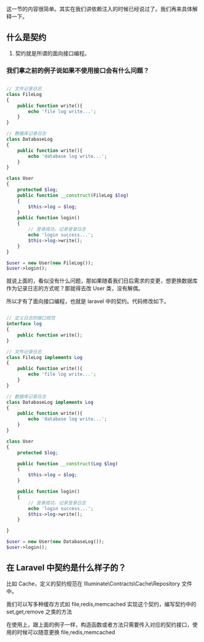 这一节的内容很简单。其实在我们讲依赖注入的时候已经说过了。我们再来具体解释一下。

## 什么是契约

1. 契约就是所谓的面向接口编程。

### 我们拿之前的例子说如果不使用接口会有什么问题？

```php

// 文件记录日志
class FileLog
{
    public function write(){
        echo 'file log write...';
    }
}

// 数据库记录日志
class DatabaseLog
{
    public function write(){
        echo 'database log write...';
    }
}

class User
{
    protected $log;
    public function __construct(FileLog $log)
    {
        $this->log = $log;
    }
    public function login()
    {
        // 登录成功，记录登录日志
        echo 'login success...';
        $this->log->write();
    }
}

$user = new User(new FileLog());
$user->login();
```

就说上面的，看似没有什么问题，那如果随着我们日后需求的变更，想更换数据库作为记录日志的方式呢？那就得去改 User 类，没有解偶。

所以才有了面向接口编程，也就是 laravel 中的契约。代码修改如下。

```php

// 定义日志的接口规范
interface log
{
    public function write();   
}

// 文件记录日志
class FileLog implements Log
{
    public function write(){
        echo 'file log write...';
    }   
}

// 数据库记录日志
class DatabaseLog implements Log
{
    public function write(){
        echo 'database log write...';
    }   
}

class User 
{
    protected $log;

    public function __construct(Log $log)
    {
        $this->log = $log;   
    }

    public function login()
    {
        // 登录成功，记录登录日志
        echo 'login success...';
        $this->log->write();
    }

}

$user = new User(new DatabaseLog());
$user->login();
```

## 在 Laravel 中契约是什么样子的？

比如 Cache，定义的契约规范在 Illuminate\Contracts\Cache\Repository 文件中。

我们可以写多种缓存方式如 file,redis,memcached 实现这个契约，编写契约中的 set,get,remove 之类的方法

在使用上，跟上面的例子一样，构造函数或者方法只需要传入对应的契约接口，使用的时候可以随意更换 file,redis,memcached
